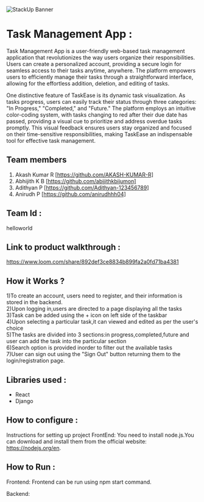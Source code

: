 ![StackUp Banner]([https://tinkerhub.frappe.cloud/files/stackup%20banner.jpeg])
# Task Management App :
Task Management App is a user-friendly web-based task management application that revolutionizes the way users organize their responsibilities. Users can create a personalized account, providing a secure login for seamless access to their tasks anytime, anywhere. The platform empowers users to efficiently manage their tasks through a straightforward interface, allowing for the effortless addition, deletion, and editing of tasks.

One distinctive feature of TaskEase is its dynamic task visualization. As tasks progress, users can easily track their status through three categories: "In Progress," "Completed," and "Future." The platform employs an intuitive color-coding system, with tasks changing to red after their due date has passed, providing a visual cue to prioritize and address overdue tasks promptly. This visual feedback ensures users stay organized and focused on their time-sensitive responsibilities, making TaskEase an indispensable tool for effective task management.
## Team members
1. Akash Kumar R [https://github.com/AKASH-KUMAR-R]
2. Abhijith K B [https://github.com/abijithkbijumon]
3. Adithyan P [https://github.com/Adithyan-123456789]
4. Anirudh P [https://github.com/anirudhhh04]
## Team Id :
helloworld
## Link to product walkthrough :
https://www.loom.com/share/892def3ce8834b899fa2a0fd71ba4381
## How it Works ?
1)To create an account, users need to register, and their information is stored in the backend.\
2)Upon logging in,users are directed to a page displaying all the tasks\
3)Task can be added using the + icon on left side of the taskbar\
4)Upon selecting a particular task,it can viewed and edited as per the user's choice\
5)The tasks are divided into 3 sections:in progress,completed,future and user can add the task into the particular section\
6)Search option is provided inorder to filter out the available tasks\
7)User can sign out using the "Sign Out" button returning them to the login/registration page.

## Libraries used :
- React
- Django
## How to configure :
Instructions for setting up project
FrontEnd:
You need to install node.js.You can download and install them from the official website: https://nodejs.org/en.
## How to Run :
Frontend: Frontend can be run using npm start command.

Backend: 
